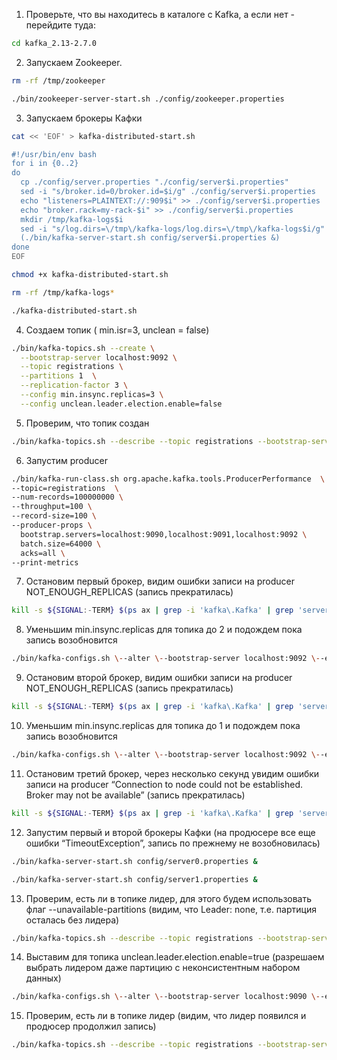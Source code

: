 1. Проверьте, что вы находитесь в каталоге с Kafka, а если нет - перейдите туда:
```bash
cd kafka_2.13-2.7.0
```
2. Запускаем Zookeeper. 
```bash
rm -rf /tmp/zookeeper

./bin/zookeeper-server-start.sh ./config/zookeeper.properties
```
3. Запускаем брокеры Кафки
```bash
cat << 'EOF' > kafka-distributed-start.sh

#!/usr/bin/env bash 
for i in {0..2}
do
  cp ./config/server.properties "./config/server$i.properties"
  sed -i "s/broker.id=0/broker.id=$i/g" ./config/server$i.properties
  echo "listeners=PLAINTEXT://:909$i" >> ./config/server$i.properties
  echo "broker.rack=my-rack-$i" >> ./config/server$i.properties
  mkdir /tmp/kafka-logs$i
  sed -i "s/log.dirs=\/tmp\/kafka-logs/log.dirs=\/tmp\/kafka-logs$i/g" ./config/server$i.properties
  (./bin/kafka-server-start.sh config/server$i.properties &)
done
EOF

chmod +x kafka-distributed-start.sh

rm -rf /tmp/kafka-logs*

./kafka-distributed-start.sh
```
4. Создаем топик ( min.isr=3, unclean = false)
```bash
./bin/kafka-topics.sh --create \
  --bootstrap-server localhost:9092 \
  --topic registrations \
  --partitions 1  \
  --replication-factor 3 \
  --config min.insync.replicas=3 \
  --config unclean.leader.election.enable=false
```
5. Проверим, что топик создан
```bash
./bin/kafka-topics.sh --describe --topic registrations --bootstrap-server localhost:9092 | head -n1
```
6. Запустим producer
```bash
./bin/kafka-run-class.sh org.apache.kafka.tools.ProducerPerformance  \
--topic=registrations  \
--num-records=100000000 \
--throughput=100 \
--record-size=100 \
--producer-props \
  bootstrap.servers=localhost:9090,localhost:9091,localhost:9092 \
  batch.size=64000 \
  acks=all \
--print-metrics
```
7. Остановим первый брокер, видим ошибки записи на producer NOT_ENOUGH_REPLICAS (запись прекратилась)
```bash
kill -s ${SIGNAL:-TERM} $(ps ax | grep -i 'kafka\.Kafka' | grep 'server0.properties' | grep java | grep -v grep | awk '{print $1}' | head -n1)
```
8. Уменьшим min.insync.replicas для топика до 2 и подождем пока запись возобновится
```bash
./bin/kafka-configs.sh \--alter \--bootstrap-server localhost:9092 \--entity-type topics \--entity-name registrations \--add-config min.insync.replicas=2
```
9. Остановим второй брокер, видим ошибки записи на producer NOT_ENOUGH_REPLICAS (запись прекратилась)
```bash
kill -s ${SIGNAL:-TERM} $(ps ax | grep -i 'kafka\.Kafka' | grep 'server1.properties' | grep java | grep -v grep | awk '{print $1}' | head -n1)
```
10. Уменьшим min.insync.replicas для топика до 1 и подождем пока запись возобновится
```bash
./bin/kafka-configs.sh \--alter \--bootstrap-server localhost:9092 \--entity-type topics \--entity-name registrations \--add-config min.insync.replicas=1
```
11. Остановим третий брокер, через несколько секунд увидим ошибки записи на producer “Connection to node could not be established. Broker may not be available” (запись прекратилась)
```bash
kill -s ${SIGNAL:-TERM} $(ps ax | grep -i 'kafka\.Kafka' | grep 'server2.properties' | grep java | grep -v grep | awk '{print $1}' | head -n1)
```
12. Запустим первый и второй брокеры Кафки (на продюсере все еще ошибки “TimeoutException”, запись по прежнему не возобновилась)
```bash
./bin/kafka-server-start.sh config/server0.properties &

./bin/kafka-server-start.sh config/server1.properties &
```
13. Проверим, есть ли в топике лидер, для этого будем использовать флаг --unavailable-partitions  (видим, что Leader: none, т.е. партиция осталась без лидера)
```bash
./bin/kafka-topics.sh --describe --topic registrations --bootstrap-server localhost:9090 --unavailable-partitions
```
14. Выставим для топика unclean.leader.election.enable=true (разрешаем выбрать лидером даже партицию с неконсистентным набором данных)
```bash
./bin/kafka-configs.sh \--alter \--bootstrap-server localhost:9090 \--entity-type topics \--entity-name registrations \--add-config unclean.leader.election.enable=true
```
15. Проверим, есть ли в топике лидер (видим, что лидер появился и продюсер продолжил запись)
```bash
./bin/kafka-topics.sh --describe --topic registrations --bootstrap-server localhost:9090
```
